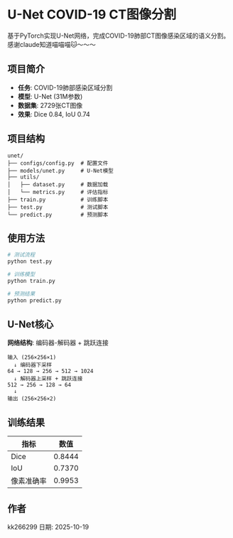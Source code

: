 # U-Net COVID-19 CT图像分割

基于PyTorch实现U-Net网络，完成COVID-19肺部CT图像感染区域的语义分割。感谢claude知道喵喵喵🐱～～～

## 项目简介

- **任务**: COVID-19肺部感染区域分割
- **模型**: U-Net (31M参数)
- **数据集**: 2729张CT图像
- **效果**: Dice 0.84, IoU 0.74



## 项目结构
```
unet/
├── configs/config.py  # 配置文件
├── models/unet.py     # U-Net模型
├── utils/
│   ├── dataset.py     # 数据加载
│   └── metrics.py     # 评估指标
├── train.py           # 训练脚本
├── test.py            # 测试脚本
└── predict.py         # 预测脚本
```

## 使用方法
```bash
# 测试流程
python test.py

# 训练模型
python train.py

# 预测结果
python predict.py
```

## U-Net核心

**网络结构**: 编码器-解码器 + 跳跃连接
```
输入 (256×256×1)
  ↓ 编码器下采样
64 → 128 → 256 → 512 → 1024
  ↓ 解码器上采样 + 跳跃连接
512 → 256 → 128 → 64
  ↓
输出 (256×256×2)
```

## 训练结果

| 指标 | 数值 |
|------|------|
| Dice | 0.8444 |
| IoU | 0.7370 |
| 像素准确率 | 0.9953 |

## 作者
kk266299 
日期: 2025-10-19